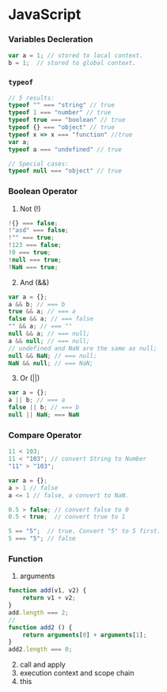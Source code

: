 # JavaScript 

### Variables Decleration

```JavaScript
var a = 1; // stored to local context.
b = 1;  // stored to global context.
```

### `typeof`

```JavaScript
// 5 results:
typeof "" === "string" // true
typeof 1 === "number" // true
typeof true === "boolean" // true
typeof {} === "object" // true
typeof x => x === "function" //true
var a;
typeof a === "undefined" // true

// Special cases:
typeof null === "object" // true
```

### Boolean Operator
1. Not (!)
```JavaScript
!{} === false;
!"asd" === false;
!"" === true;
!123 === false;
!0 === true;
!null === true;
!NaN === true;
```
2. And (&&)
```JavaScript
var a = {};
a && b; // === b
true && a; // === a
false && a; // === false
"" && a; // === ""
null && a; // === null;
a && null; // === null;
// undefined and NaN are the same as null;
null && NaN; // === null;
NaN && null; // === NaN;
```
3. Or (||)
```JavaScript
var a = {};
a || b; // === a
false || b; // === b
null || NaN; === NaN
```

### Compare Operator
```JavaScript
11 < 103;
11 < "103"; // convert String to Number
"11" > "103";

var a = {};
a > 1 // false
a <= 1 // false, a convert to NaN.

0.5 > false; // convert false to 0
0.5 < true;  // convert true to 1

5 == "5";  // true. Convert "5" to 5 first. 
5 === "5"; // false
```

### Function
1. arguments
```JavaScript
function add(v1, v2) {
    return v1 + v2;
}
add.length === 2;
//
function add2 () {
    return arguments[0] + arguments[1];
}
add2.length === 0;
```
2. call and apply
3. execution context and scope chain
4. this
